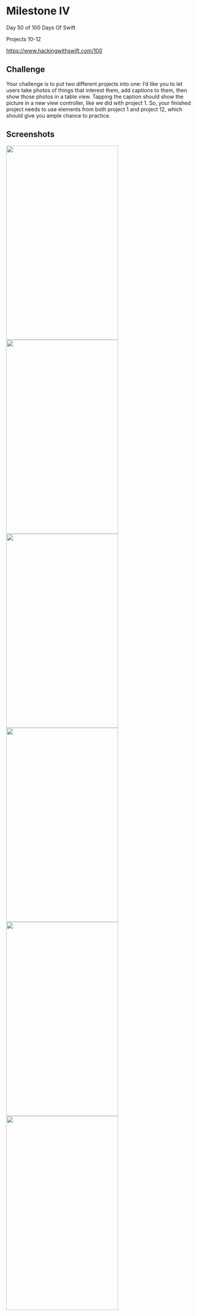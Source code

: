 # Milestone IV

Day 50 of 100 Days Of Swift

Projects 10-12 

https://www.hackingwithswift.com/100

## Challenge

Your challenge is to put two different projects into one: I’d like you to let users take photos of things that interest them, add captions to them, then show those photos in a table view. Tapping the caption should show the picture in a new view controller, like we did with project 1. So, your finished project needs to use elements from both project 1 and project 12, which should give you ample chance to practice.

## Screenshots

<img src="https://github.com/vogtmano/Milestone-IV/assets/92689831/4361c2d3-452a-4aaf-8bf8-c8098188cdbd" width=300 height=520>

<img src="https://github.com/vogtmano/Milestone-IV/assets/92689831/40ba720c-d002-4a86-8a80-e9a312877af4" width=300 height=520>

<img src="https://github.com/vogtmano/Milestone-IV/assets/92689831/24ce159b-5ed6-42db-9f2f-60addf810672" width=300 height=520>

<img src="https://github.com/vogtmano/Milestone-IV/assets/92689831/30e45b6a-5e4d-4498-a4ce-42d4b74583f6" width=300 height=520>

<img src="https://github.com/vogtmano/Milestone-IV/assets/92689831/da391a99-47db-4a01-a641-4aeb31b91546" width=300 height=520>

<img src="https://github.com/vogtmano/Milestone-IV/assets/92689831/47c9800c-7d8e-47ee-a6b1-af32c0cf6800" width=300 height=520>
